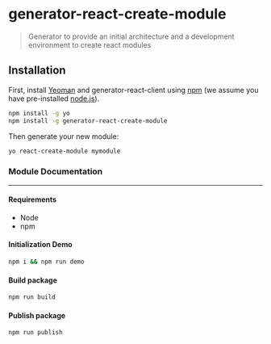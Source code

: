 # generator-react-create-module
> Generator to provide an initial architecture and a development environment to create react modules

## Installation

First, install [Yeoman](http://yeoman.io) and generator-react-client using [npm](https://www.npmjs.com/) (we assume you have pre-installed [node.js](https://nodejs.org/)).

```bash
npm install -g yo
npm install -g generator-react-create-module
```

Then generate your new module:

```bash
yo react-create-module mymodule
```

### Module Documentation
---
#### Requirements
- Node
- npm

#### Initialization Demo
```bash
npm i && npm run demo
```

#### Build package
```bash
npm run build
```

#### Publish package
```bash
npm run publish
```
